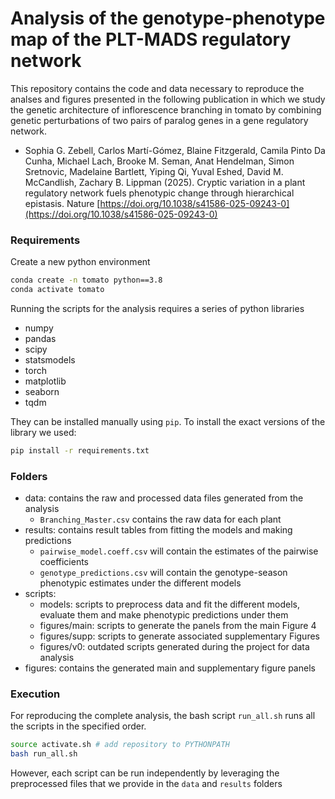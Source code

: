 # Analysis of the genotype-phenotype map of the PLT-MADS regulatory network

This repository contains the code and data necessary to reproduce the analses and figures presented in the following publication in which we study the genetic architecture of inflorescence branching in tomato by combining genetic perturbations of two pairs of paralog genes in a gene regulatory network. 

- Sophia G. Zebell, Carlos Martí-Gómez, Blaine Fitzgerald, Camila Pinto Da Cunha, Michael Lach, Brooke M. Seman, Anat Hendelman, Simon Sretnovic, Madelaine Bartlett, Yiping Qi, Yuval Eshed, David M. McCandlish, Zachary B. Lippman (2025). Cryptic variation in a plant regulatory network fuels phenotypic change through hierarchical epistasis. Nature [https://doi.org/10.1038/s41586-025-09243-0](https://doi.org/10.1038/s41586-025-09243-0)

### Requirements

Create a new python environment

```bash
conda create -n tomato python==3.8
conda activate tomato
```

Running the scripts for the analysis requires a series of python libraries 

- numpy
- pandas
- scipy
- statsmodels
- torch
- matplotlib
- seaborn
- tqdm

They can be installed manually using `pip`. To install the exact versions of the library we used:

```bash
pip install -r requirements.txt
```

### Folders

- data: contains the raw and processed data files generated from the analysis
  - `Branching_Master.csv` contains the raw data for each plant
- results: contains result tables from fitting the models and making predictions
  - `pairwise_model.coeff.csv` will contain the estimates of the pairwise coefficients
  - `genotype_predictions.csv` will contain the genotype-season phenotypic estimates under the different models
- scripts: 
  - models: scripts to preprocess data and fit the different models, evaluate them and make phenotypic predictions under them 
  - figures/main: scripts to generate the panels from the main Figure 4
  - figures/supp: scripts to generate associated supplementary Figures
  - figures/v0: outdated scripts generated during the project for data analysis
- figures: contains the generated main and supplementary figure panels

### Execution

For reproducing the complete analysis, the bash script  `run_all.sh` runs all the scripts in the specified order.

```bash
source activate.sh # add repository to PYTHONPATH
bash run_all.sh
```

However, each script can be run independently by leveraging the preprocessed files that we provide in the `data` and `results` folders



